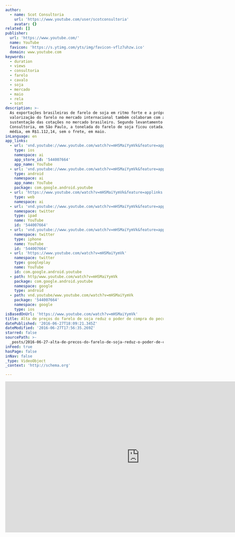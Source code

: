 ```yaml
---
author:
  - name: Scot Consultoria
    url: 'https://www.youtube.com/user/scotconsultoria'
    avatar: {}
related: []
publisher:
  url: 'https://www.youtube.com/'
  name: YouTube
  favicon: 'https://s.ytimg.com/yts/img/favicon-vflz7uhzw.ico'
  domain: www.youtube.com
keywords:
  - duration
  - views
  - consultoria
  - farelo
  - cavalo
  - soja
  - mercado
  - maio
  - rela
  - scot
description: >-
  As exportações brasileiras de farelo de soja em ritmo forte e a própria
  valorização do farelo no mercado internacional também colaboram com a
  sustentação das cotações no mercado brasileiro. Segundo levantamento da Scot
  Consultoria, em São Paulo, a tonelada do farelo de soja ficou cotada, em
  média, em R$1.112,14, sem o frete, em maio.
inLanguage: en
app_links:
  - url: 'vnd.youtube://www.youtube.com/watch?v=mHSMaiYymVk&feature=applinks'
    type: ios
    namespace: ai
    app_store_id: '544007664'
    app_name: YouTube
  - url: 'vnd.youtube://www.youtube.com/watch?v=mHSMaiYymVk&feature=applinks'
    type: android
    namespace: ai
    app_name: YouTube
    package: com.google.android.youtube
  - url: 'https://www.youtube.com/watch?v=mHSMaiYymVk&feature=applinks'
    type: web
    namespace: ai
  - url: 'vnd.youtube://www.youtube.com/watch?v=mHSMaiYymVk&feature=applinks'
    namespace: twitter
    type: ipad
    name: YouTube
    id: '544007664'
  - url: 'vnd.youtube://www.youtube.com/watch?v=mHSMaiYymVk&feature=applinks'
    namespace: twitter
    type: iphone
    name: YouTube
    id: '544007664'
  - url: 'https://www.youtube.com/watch?v=mHSMaiYymVk'
    namespace: twitter
    type: googleplay
    name: YouTube
    id: com.google.android.youtube
  - path: http/www.youtube.com/watch?v=mHSMaiYymVk
    package: com.google.android.youtube
    namespace: google
    type: android
  - path: vnd.youtube/www.youtube.com/watch?v=mHSMaiYymVk
    package: '544007664'
    namespace: google
    type: ios
isBasedOnUrl: 'https://www.youtube.com/watch?v=mHSMaiYymVk'
title: Alta de preços do farelo de soja reduz o poder de compra do pecuarista
datePublished: '2016-06-27T18:09:21.345Z'
dateModified: '2016-06-27T17:56:35.269Z'
starred: false
sourcePath: >-
  _posts/2016-06-27-alta-de-precos-do-farelo-de-soja-reduz-o-poder-de-compra-do.md
inFeed: true
hasPage: false
inNav: false
_type: VideoObject
_context: 'http://schema.org'

---
```

<iframe src="https://cdn.embedly.com/widgets/media.html?src=https%3A%2F%2Fwww.youtube.com%2Fembed%2FmHSMaiYymVk%3Ffeature%3Doembed&amp;url=http%3A%2F%2Fwww.youtube.com%2Fwatch%3Fv%3DmHSMaiYymVk&amp;image=https%3A%2F%2Fi.ytimg.com%2Fvi%2FmHSMaiYymVk%2Fhqdefault.jpg&amp;key=b7d04c9b404c499eba89ee7072e1c4f7&amp;type=text%2Fhtml&amp;schema=youtube" width="854" height="480" scrolling="no" frameborder="0" allowfullscreen="" style=""></iframe>